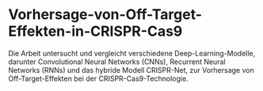 # Vorhersage-von-Off-Target-Effekten-in-CRISPR-Cas9
Die Arbeit untersucht und vergleicht verschiedene Deep-Learning-Modelle, darunter Convolutional Neural Networks (CNNs), Recurrent Neural Networks (RNNs) und das hybride Modell CRISPR-Net, zur Vorhersage von Off-Target-Effekten bei der CRISPR-Cas9-Technologie.

